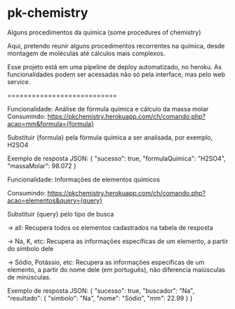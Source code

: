 # pk-chemistry
Alguns procedimentos da química (some procedures of chemistry)

Aqui, pretendo reunir alguns procedimentos recorrentes na química, desde montagem de moléculas até cálculos mais complexos.

Esse projeto está em uma pipeline de deploy automatizado, no heroku.
As funcionalidades podem ser acessadas não só pela interface, mas pelo web service.

===========================

Funcionalidade: Análise de fórmula química e cálculo da massa molar
Consumindo: https://pkchemistry.herokuapp.com/ch/comando.php?acao=mm&formula={formula}

Substituir {formula} pela fórmula química a ser analisada, por exemplo, H2SO4
  
Exemplo de resposta JSON:
{
  "sucesso": true,
  "formulaQuimica": "H2SO4",
  "massaMolar": 98.072
}
  
Funcionalidade: Informações de elementos químicos

Consumindo: https://pkchemistry.herokuapp.com/ch/comando.php?acao=elementos&query={query}

Substituir {query} pelo tipo de busca
  
  -> all: Recupera todos os elementos cadastrados na tabela de resposta
  
  -> Na, K, etc: Recupera as informações específicas de um elemento, a partir do símbolo dele
  
  -> Sódio, Potássio, etc: Recupera as informações específicas de um elemento, a partir do nome dele (em português), não diferencia maiúsculas de minúsculas.

Exemplo de resposta JSON:
{
  "sucesso": true,
  "buscador": "Na",
  "resultado": {
    "simbolo": "Na",
    "nome": "Sódio",
    "mm": 22.99
  }
}
